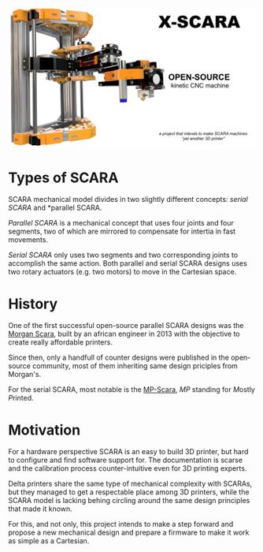 ![X-SCARA](images/repository-logo.png)

Types of SCARA
===
SCARA mechanical model divides in two slightly different concepts: *serial SCARA* and *parallel SCARA. 

*Parallel SCARA* is a mechanical concept that uses four joints and four segments, two of which are mirrored to compensate for intertia in fast movements.

*Serial SCARA* only uses two segments and two corresponding joints to accomplish the same action. Both parallel and serial SCARA designs uses two rotary actuators (e.g. two motors) to move in the Cartesian space.

History
===
One of the first successful open-source parallel SCARA designs was the [Morgan Scara](https://en.wikipedia.org/wiki/RepRap_Morgan), built by an african engineer in 2013 with the objective to create really affordable printers. 

Since then, only a handfull of counter designs were published in the open-source community, most of them inheriting same design priciples from Morgan's.

For the serial SCARA, most notable is the [MP-Scara](https://www.thingiverse.com/thing:2487048), *MP* standing for *M*ostly *P*rinted.


Motivation
===
For a hardware perspective SCARA is an easy to build 3D printer, but hard to configure and find software support for. The documentation is scarse and the calibration process counter-intuitive even for 3D printing experts.

Delta printers share the same type of mechanical complexity with SCARAs, but they managed to get a respectable place among 3D printers, while the SCARA model is lacking behing circling around the same design principles that made it known.

For this, and not only, this project intends to make a step forward and propose a new mechanical design and prepare a firmware to make it work as simple as a Cartesian.